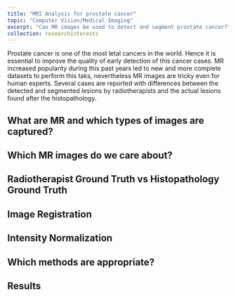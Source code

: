 ```yaml
---
title: "MRI Analysis for prostate cancer"
topic: "Computer Vision/Medical Imaging"
excerpt: "Can MR images be used to detect and segment prostate cancer?"
collection: researchinterests
---
```


Prostate cancer is one of the most letal cancers in the world. Hence it is essential to improve the quality of early detection of this cancer cases. MR increased popularity during this past years led to new and more complete datasets to perform this taks, nevertheless MR images are tricky even for human experts. Several cases are reported with differences between the detected and segmented lesions by radiotherapists and the actual lesions found after the histopathology. 

## What are MR and which types of images are captured? 

## Which MR images do we care about? 

## Radiotherapist Ground Truth vs Histopathology Ground Truth

## Image Registration 

## Intensity Normalization

## Which methods are appropriate? 

## Results
